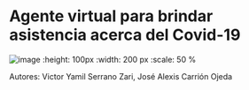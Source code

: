# Agente virtual para brindar asistencia acerca del Covid-19

![image](https://user-images.githubusercontent.com/33547749/159361179-e5cae02e-8a26-42cc-acb7-e1c4a0401e1f.png)
   :height: 100px
   :width: 200 px
   :scale: 50 %
   
Autores:
	Victor Yamil Serrano Zari,  José Alexis Carrión Ojeda

